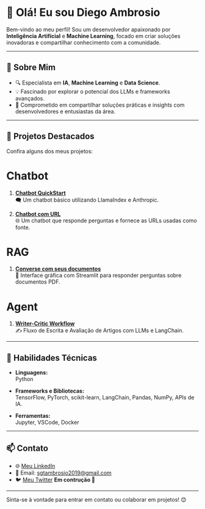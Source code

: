 # 👋 Olá! Eu sou Diego Ambrosio

Bem-vindo ao meu perfil! Sou um desenvolvedor apaixonado por **Inteligência Artificial** e **Machine Learning**, focado em criar soluções inovadoras e compartilhar conhecimento com a comunidade.

---

## 🚀 Sobre Mim
- 🔍 Especialista em **IA**, **Machine Learning** e **Data Science**.
- 💡 Fascinado por explorar o potencial dos LLMs e frameworks avançados.
- 🤝 Comprometido em compartilhar soluções práticas e insights com desenvolvedores e entusiastas da área.

---

## 📂 Projetos Destacados

Confira alguns dos meus projetos:
# Chatbot

1. **[Chatbot QuickStart](https://github.com/Ambrosio1994/Chatbots/tree/main/chatbasico)**  
   🗨️ Um chatbot básico utilizando LlamaIndex e Anthropic.
   
2. **[Chatbot com URL](https://github.com/Ambrosio1994/Chatbots/tree/main/chat_com_url)**  
   🌐 Um chatbot que responde perguntas e fornece as URLs usadas como fonte.

# RAG

1. **[Converse com seus documentos](https://github.com/Ambrosio1994/converse-com-seus-documentos)**  
   📄 Interface gráfica com Streamlit para responder perguntas sobre documentos PDF.

# Agent

1. **[Writer-Critic Workflow](https://github.com/Ambrosio1994/Agents/tree/main/escritor-de-artigo)**  
   ✍️ Fluxo de Escrita e Avaliação de Artigos com LLMs e LangChain.



---

## 🔧 Habilidades Técnicas

- **Linguagens:**  
  Python

- **Frameworks e Bibliotecas:**  
  TensorFlow, PyTorch, scikit-learn, LangChain, Pandas, NumPy, APIs de IA.

- **Ferramentas:**  
  Jupyter, VSCode, Docker

---

## 📫 Contato

- 🌐 [Meu LinkedIn](https://www.linkedin.com/in/diego-ambrosio/)
- 📧 Email: sgtambrosio2019@gmail.com
- 🐦 [Meu Twitter](https://x.com/codeinteligente) **Em contrução 🚀**

---

Sinta-se à vontade para entrar em contato ou colaborar em projetos! 😊
